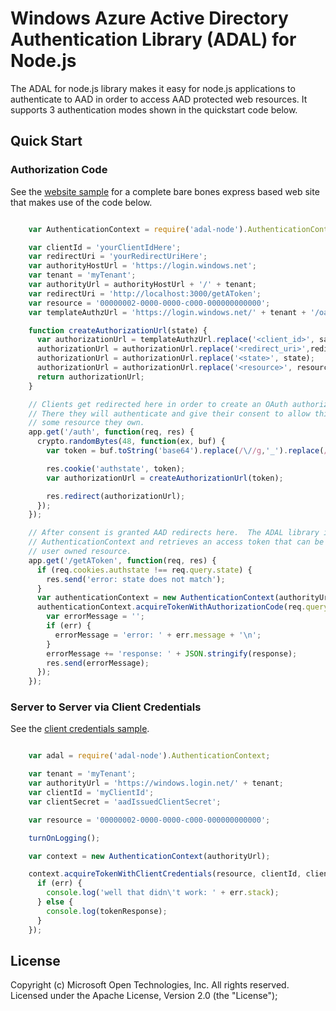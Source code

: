 # Windows Azure Active Directory Authentication Library (ADAL) for Node.js
The ADAL for node.js library makes it easy for node.js applications to authenticate to AAD in order to access AAD protected web resources.  It supports 3 authentication modes shown in the quickstart code below.

## Quick Start

### Authorization Code

See the [website sample](https://github.com/MSOpenTech/azure-activedirectory-library-for-nodejs/blob/master/sample/website-sample.js) for a complete bare bones express based web site that makes use of the code below.

```javascript

	var AuthenticationContext = require('adal-node').AuthenticationContext;

	var clientId = 'yourClientIdHere';
	var redirectUri = 'yourRedirectUriHere';
	var authorityHostUrl = 'https://login.windows.net';
	var tenant = 'myTenant';
	var authorityUrl = authorityHostUrl + '/' + tenant;
	var redirectUri = 'http://localhost:3000/getAToken';
	var resource = '00000002-0000-0000-c000-000000000000';
	var templateAuthzUrl = 'https://login.windows.net/' + tenant + '/oauth2/authorize?response_type=code&client_id=' + clientId + '&redirect_uri=' + redirectUri + '&state=<state>&resource=' + resource;

	function createAuthorizationUrl(state) {
	  var authorizationUrl = templateAuthzUrl.replace('<client_id>', sampleParameters.clientId);
	  authorizationUrl = authorizationUrl.replace('<redirect_uri>',redirectUri);
	  authorizationUrl = authorizationUrl.replace('<state>', state);
	  authorizationUrl = authorizationUrl.replace('<resource>', resource);
	  return authorizationUrl;
	}

	// Clients get redirected here in order to create an OAuth authorize url and redirect them to AAD.
	// There they will authenticate and give their consent to allow this app access to
	// some resource they own.
	app.get('/auth', function(req, res) {
	  crypto.randomBytes(48, function(ex, buf) {
	    var token = buf.toString('base64').replace(/\//g,'_').replace(/\+/g,'-');

	    res.cookie('authstate', token);
	    var authorizationUrl = createAuthorizationUrl(token);

	    res.redirect(authorizationUrl);
	  });
	});

	// After consent is granted AAD redirects here.  The ADAL library is invoked via the
	// AuthenticationContext and retrieves an access token that can be used to access the
	// user owned resource.
	app.get('/getAToken', function(req, res) {
	  if (req.cookies.authstate !== req.query.state) {
	    res.send('error: state does not match');
	  }
	  var authenticationContext = new AuthenticationContext(authorityUrl);
	  authenticationContext.acquireTokenWithAuthorizationCode(req.query.code, redirectUri, resource, sampleParameters.clientId, sampleParameters.clientSecret, function(err, response) {
	    var errorMessage = '';
	    if (err) {
	      errorMessage = 'error: ' + err.message + '\n';
	    }
	    errorMessage += 'response: ' + JSON.stringify(response);
	    res.send(errorMessage);
	  });
	});
```

### Server to Server via Client Credentials

See the [client credentials sample](https://github.com/MSOpenTech/azure-activedirectory-library-for-nodejs/blob/master/sample/client-credentials-sample.js).

```javascript

	var adal = require('adal-node').AuthenticationContext;

	var tenant = 'myTenant';
	var authorityUrl = 'https://windows.login.net/' + tenant;
	var clientId = 'myClientId';
	var clientSecret = 'aadIssuedClientSecret';

	var resource = '00000002-0000-0000-c000-000000000000';

	turnOnLogging();

	var context = new AuthenticationContext(authorityUrl);

	context.acquireTokenWithClientCredentials(resource, clientId, clientSecret, function(err, tokenResponse) {
	  if (err) {
	    console.log('well that didn\'t work: ' + err.stack);
	  } else {
	    console.log(tokenResponse);
	  }
	});
```

## License
Copyright (c) Microsoft Open Technologies, Inc.  All rights reserved. Licensed under the Apache License, Version 2.0 (the "License"); 